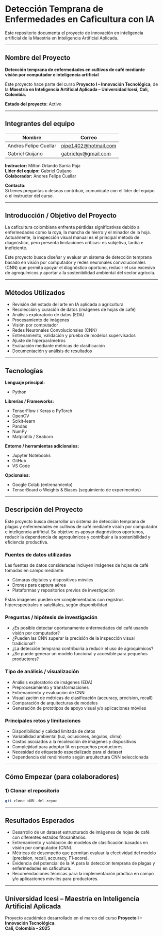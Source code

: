 # Detección Temprana de Enfermedades en Caficultura con IA  

Este repositorio documenta el proyecto de innovación en inteligencia artificial de la Maestría en Inteligencia Artificial Aplicada.

---

## Nombre del Proyecto  
**Detección temprana de enfermedades en cultivos de café mediante visión por computador e inteligencia artificial**  

Este proyecto hace parte del curso **Proyecto I – Innovación Tecnológica**, de la **Maestría en Inteligencia Artificial Aplicada – Universidad Icesi, Cali, Colombia.**

**Estado del proyecto:** Activo

---

## Integrantes del equipo  

| Nombre | Correo |
|--------|--------|
| Andres Felipe Cuellar | pipe1402@hotmail.com |
| Gabriel Quijano | gabrielqv@gmail.com | 

**Instructor:** Milton Orlando Sarria Paja  
**Líder del equipo:** Gabriel Quijano  
**Colaborador:** Andres Felipe Cuellar

**Contacto:**  
Si tienes preguntas o deseas contribuir, comunícate con el líder del equipo o el instructor del curso.

---

## Introducción / Objetivo del Proyecto  

La caficultura colombiana enfrenta pérdidas significativas debido a enfermedades como la roya, la mancha de hierro y el minador de la hoja. Actualmente, la inspección visual manual es el principal método de diagnóstico, pero presenta limitaciones críticas: es subjetiva, tardía e ineficiente.  

Este proyecto busca diseñar y evaluar un sistema de detección temprana basado en visión por computador y redes neuronales convolucionales (CNN) que permita apoyar el diagnóstico oportuno, reducir el uso excesivo de agroquímicos y aportar a la sostenibilidad ambiental del sector agrícola.

---

## Métodos Utilizados

- Revisión del estado del arte en IA aplicada a agricultura
- Recolección y curación de datos (imágenes de hojas de café)
- Análisis exploratorio de datos (EDA)
- Procesamiento de imágenes
- Visión por computador
- Redes Neuronales Convolucionales (CNN)
- Entrenamiento, validación y prueba de modelos supervisados
- Ajuste de hiperparámetros
- Evaluación mediante métricas de clasificación
- Documentación y análisis de resultados

---

## Tecnologías

**Lenguaje principal:**  
- Python

**Librerías / Frameworks:**  
- TensorFlow / Keras o PyTorch
- OpenCV
- Scikit-learn
- Pandas
- NumPy
- Matplotlib / Seaborn

**Entorno / herramientas adicionales:**  
- Jupyter Notebooks  
- GitHub  
- VS Code  

**Opcionales:**  
- Google Colab (entrenamiento)
- TensorBoard o Weights & Biases (seguimiento de experimentos)

---

## Descripción del Proyecto

Este proyecto busca desarrollar un sistema de detección temprana de plagas y enfermedades en cultivos de café mediante visión por computador e inteligencia artificial. Su objetivo es apoyar diagnósticos oportunos, reducir la dependencia de agroquímicos y contribuir a la sostenibilidad y eficiencia productiva.

### Fuentes de datos utilizadas
Las fuentes de datos consideradas incluyen imágenes de hojas de café tomadas en campo mediante:
- Cámaras digitales y dispositivos móviles
- Drones para captura aérea
- Plataformas y repositorios previos de investigación  

Estas imágenes pueden ser complementadas con registros hiperespectrales o satelitales, según disponibilidad.

### Preguntas / hipótesis de investigación
- ¿Es posible detectar oportunamente enfermedades del café usando visión por computador?
- ¿Pueden las CNN superar la precisión de la inspección visual tradicional?
- ¿La detección temprana contribuiría a reducir el uso de agroquímicos?
- ¿Se puede generar un modelo funcional y accesible para pequeños productores?

### Tipo de análisis / visualización
- Análisis exploratorio de imágenes (EDA)
- Preprocesamiento y transformaciones
- Entrenamiento y evaluación de CNN
- Visualización de métricas de clasificación (accuracy, precision, recall)
- Comparación de arquitecturas de modelos
- Generación de prototipos de apoyo visual y/o aplicaciones móviles

### Principales retos y limitaciones
- Disponibilidad y calidad limitada de datos
- Variabilidad ambiental (luz, oclusiones, ángulos, clima)
- Costos asociados a la recolección de imágenes y dispositivos
- Complejidad para adoptar IA en pequeños productores
- Necesidad de etiquetado especializado para el dataset
- Dependencia del rendimiento según arquitectura CNN seleccionada

---

## Cómo Empezar (para colaboradores)

### 1) Clonar el repositorio
```bash
git clone <URL-del-repo>

```
---
## Resultados Esperados

- Desarrollo de un dataset estructurado de imágenes de hojas de café con diferentes estados fitosanitarios.
- Entrenamiento y validación de modelos de clasificación basados en visión por computador (CNN).
- Métricas de desempeño que permitan evaluar la efectividad del modelo (precision, recall, accuracy, F1-score).
- Evidencia del potencial de la IA para la detección temprana de plagas y enfermedades en caficultura.
- Recomendaciones técnicas para la implementación práctica en campo y/o aplicaciones móviles para productores.

---

## Universidad Icesi – Maestría en Inteligencia Artificial Aplicada

Proyecto académico desarrollado en el marco del curso **Proyecto I – Innovación Tecnológica**.  
**Cali, Colombia – 2025**
